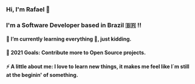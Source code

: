 ### Hi, I'm Rafael 👋

### I'm a Software Developer based in Brazil 🇧🇷 !!

#### 🌱 I’m currently learning everything 🤣, just kidding.
#### 🥅 2021 Goals: Contribute more to Open Source projects.
#### ⚡ A little about me: I love to learn new things, it makes me feel like I´m still at the beginin' of something.
